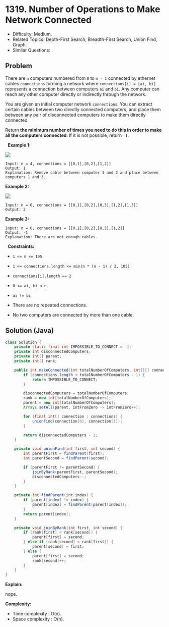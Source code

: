 # 1319. Number of Operations to Make Network Connected

- Difficulty: Medium.
- Related Topics: Depth-First Search, Breadth-First Search, Union Find, Graph.
- Similar Questions: .

## Problem

There are ```n``` computers numbered from ```0``` to ```n - 1``` connected by ethernet cables ```connections``` forming a network where ```connections[i] = [ai, bi]``` represents a connection between computers ```ai``` and ```bi```. Any computer can reach any other computer directly or indirectly through the network.

You are given an initial computer network ```connections```. You can extract certain cables between two directly connected computers, and place them between any pair of disconnected computers to make them directly connected.

Return **the minimum number of times you need to do this in order to make all the computers connected**. If it is not possible, return ```-1```.

 
**Example 1:**

![](https://assets.leetcode.com/uploads/2020/01/02/sample_1_1677.png)

```
Input: n = 4, connections = [[0,1],[0,2],[1,2]]
Output: 1
Explanation: Remove cable between computer 1 and 2 and place between computers 1 and 3.
```

**Example 2:**

![](https://assets.leetcode.com/uploads/2020/01/02/sample_2_1677.png)

```
Input: n = 6, connections = [[0,1],[0,2],[0,3],[1,2],[1,3]]
Output: 2
```

**Example 3:**

```
Input: n = 6, connections = [[0,1],[0,2],[0,3],[1,2]]
Output: -1
Explanation: There are not enough cables.
```

 
**Constraints:**


	
- ```1 <= n <= 105```
	
- ```1 <= connections.length <= min(n * (n - 1) / 2, 105)```
	
- ```connections[i].length == 2```
	
- ```0 <= ai, bi < n```
	
- ```ai != bi```
	
- There are no repeated connections.
	
- No two computers are connected by more than one cable.



## Solution (Java)

```java
class Solution {
    private static final int IMPOSSIBLE_TO_CONNECT = -1;
    private int disconnectedComputers;
    private int[] parent;
    private int[] rank;

    public int makeConnected(int totalNumberOfComputers, int[][] connections) {
        if (connections.length < totalNumberOfComputers - 1) {
            return IMPOSSIBLE_TO_CONNECT;
        }

        disconnectedComputers = totalNumberOfComputers;
        rank = new int[totalNumberOfComputers];
        parent = new int[totalNumberOfComputers];
        Arrays.setAll(parent, intFromZero -> intFromZero++);

        for (final int[] connection : connections) {
            unionFind(connection[0], connection[1]);
        }

        return disconnectedComputers - 1;
    }

    private void unionFind(int first, int second) {
        int parentFirst = findParent(first);
        int parentSecond = findParent(second);

        if (parentFirst != parentSecond) {
            joinByRank(parentFirst, parentSecond);
            disconnectedComputers--;
        }
    }

    private int findParent(int index) {
        if (parent[index] != index) {
            parent[index] = findParent(parent[index]);
        }
        return parent[index];
    }

    private void joinByRank(int first, int second) {
        if (rank[first] < rank[second]) {
            parent[first] = second;
        } else if (rank[second] < rank[first]) {
            parent[second] = first;
        } else {
            parent[first] = second;
            rank[second]++;
        }
    }
}
```

**Explain:**

nope.

**Complexity:**

* Time complexity : O(n).
* Space complexity : O(n).
